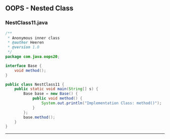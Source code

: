 ## OOPS - Nested Class

### NestClass11.java

```java
/**
 * Anonymous inner class  
 * @author Heeren
 * @version 1.0
 */
package com.java.oops20;

interface Base {
	void method();
}

public class NestClass11 {
	public static void main(String[] s) {
		Base base = new Base() {
			public void method() {
				System.out.println("Implementation Class: method()");
			}
		};
		base.method();
	}
}
```
---